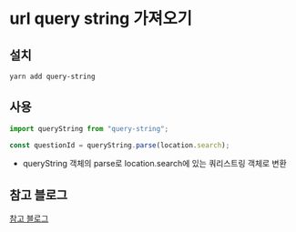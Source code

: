 # url query string 가져오기

## 설치

```bash
yarn add query-string
```

## 사용

```jsx
import queryString from "query-string";

const questionId = queryString.parse(location.search);
```

-   queryString 객체의 parse로 location.search에 있는 쿼리스트링 객체로 변환

## 참고 블로그

[참고 블로그](https://justmakeyourself.tistory.com/entry/querystring-path-of-react-router)
